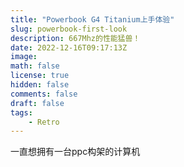 ```yaml
---
title: "Powerbook G4 Titanium上手体验"
slug: powerbook-first-look
description: 667Mhz的性能猛兽！
date: 2022-12-16T09:17:13Z
image: 
math: false
license: true
hidden: false
comments: false
draft: false
tags: 
    - Retro
---
```


一直想拥有一台ppc构架的计算机
